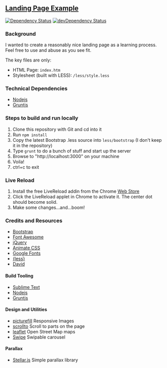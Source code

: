 ## [Landing Page Example](http://dstroot.github.io/landing-page-example)


[![Dependency Status](https://david-dm.org/dstroot/landing-page-example.png)](https://david-dm.org/dstroot/landing-page-example)
[![devDependency Status](https://david-dm.org/dstroot/landing-page-example/dev-status.png)](https://david-dm.org/dstroot/landing-page-example#info=devDependencies)



### Background

I wanted to create a reasonably nice landing page as a learning process.  Feel free to use and abuse as you see fit.

The key files are only:

* HTML Page: `index.htm`
* Stylesheet (built with LESS): `/less/style.less`

### Technical Dependencies

* [Nodejs](http://nodejs.org/)
* [Gruntjs](http://gruntjs.com/)

### Steps to build and run locally

1. Clone this repository with Git and cd into it
2. Run `npm install`
3. Copy the latest Bootstrap .less source into `less/bootstrap` (I don't keep it in the repository)
4. Type `grunt` to do a bunch of stuff and start up the server
5. Browse to "http://localhost:3000" on your machine
6. Voila!
7. ctrl+c to exit

### Live Reload

1. Install the free LiveReload addin from the Chrome [Web Store](https://chrome.google.com/webstore/detail/livereload/jnihajbhpnppcggbcgedagnkighmdlei?hl=en-US)
2. Click the LiveReload applet in Chrome to activate it.  The center dot should become solid.
3. Make some changes...and...boom!

### Credits and Resources

* [Bootstrap](http://getbootstrap.com/)
* [Font Awesome](http://fontawesome.io/)
* [jQuery](http://jquery.com/)
* [Animate CSS](https://daneden.me/animate/)
* [Google Fonts](http://www.google.com/fonts)
* [{less}](http://lesscss.org/)
* [David](https://david-dm.org/)

#### Build Tooling

* [Sublime Text](http://www.sublimetext.com/)
* [Nodejs](http://nodejs.org/)
* [Gruntjs](http://gruntjs.com/)

#### Design and Utilities

* [picturefill](https://github.com/scottjehl/picturefill) Responsive Images
* [scrollto](https://github.com/flesler/jquery.scrollTo) Scroll to parts on the page
* [leaflet](https://github.com/Leaflet/Leaflet) Open Street Map maps
* [Swipe](https://github.com/bradbirdsall/Swipe) Swipable carousel

#### Parallax

* [Stellar.js](https://github.com/markdalgleish/stellar.js) Simple parallax library













